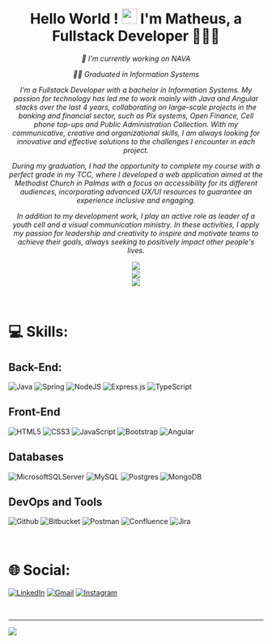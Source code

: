 # <div align="center">Hello World ! <img src="https://github.com/matheuspcouto/matheuspcouto/blob/main/imagens-github-profile/Hi.gif" width="30px" height="30px"/> I'm Matheus, a Fullstack Developer 👨‍💻🚀 </div>

_<div align="center">🏢 I’m currently working on NAVA </div>_

_<div align="center">🧑‍🎓 Graduated in Information Systems</div>_

_<div align="center"> I'm a Fullstack Developer with a bachelor in Information Systems.  My passion for technology has led me to work mainly with Java and Angular stacks over the last 4 years, collaborating on large-scale projects in the banking and financial sector, such as Pix systems, Open Finance, Cell phone top-ups and Public Administration Collection. With my communicative, creative and organizational skills, I am always looking for innovative and effective solutions to the challenges I encounter in each project. </div>_

_<div align="center"> During my graduation, I had the opportunity to complete my course with a perfect grade in my TCC, where I developed a web application aimed at the Methodist Church in Palmas with a focus on accessibility for its different audiences, incorporating advanced UX/UI resources to guarantee an experience inclusive and engaging. </div>_

_<div align="center"> In addition to my development work, I play an active role as leader of a youth cell and a visual communication ministry. In these activities, I apply my passion for leadership and creativity to inspire and motivate teams to achieve their goals, always seeking to positively impact other people's lives. </div>_

_<div align="center"> ![](https://github-readme-stats.vercel.app/api/top-langs/?username=matheuspcouto&theme=blue-green&hide_border=true&include_all_commits=true&count_private=true&layout=compact) <br/> </div>_
_<div align="center"> ![](https://github-readme-stats.vercel.app/api?username=matheuspcouto&theme=blue-green&hide_border=true&include_all_commits=true&count_private=true)<br/> </div>_
_<div align="center"> ![](https://github-readme-streak-stats.herokuapp.com/?user=matheuspcouto&theme=blue-green&hide_border=true)<br/> </div>_

<br/>

# 💻 Skills:

## Back-End: 
![Java](https://img.shields.io/badge/java-%23ED8B00.svg?style=for-the-badge&logo=java&logoColor=white) 
![Spring](https://img.shields.io/badge/spring-%236DB33F.svg?style=for-the-badge&logo=spring&logoColor=white) 
![NodeJS](https://img.shields.io/badge/node.js-6DA55F?style=for-the-badge&logo=node.js&logoColor=white) 
![Express.js](https://img.shields.io/badge/express.js-%23404d59.svg?style=for-the-badge&logo=express&logoColor=%2361DAFB) 
![TypeScript](https://img.shields.io/badge/typescript-%23007ACC.svg?style=for-the-badge&logo=typescript&logoColor=white) 

## Front-End
![HTML5](https://img.shields.io/badge/html5-%23E34F26.svg?style=for-the-badge&logo=html5&logoColor=white) 
![CSS3](https://img.shields.io/badge/css3-%231572B6.svg?style=for-the-badge&logo=css3&logoColor=white) 
![JavaScript](https://img.shields.io/badge/javascript-%23323330.svg?style=for-the-badge&logo=javascript&logoColor=%23F7DF1E) 
![Bootstrap](https://img.shields.io/badge/bootstrap-%23563D7C.svg?style=for-the-badge&logo=bootstrap&logoColor=white) 
![Angular](https://img.shields.io/badge/angular-%23DD0031.svg?style=for-the-badge&logo=angular&logoColor=white) 

## Databases
![MicrosoftSQLServer](https://img.shields.io/badge/Microsoft%20SQL%20Sever-CC2927?style=for-the-badge&logo=microsoft%20sql%20server&logoColor=white) 
![MySQL](https://img.shields.io/badge/mysql-%2300f.svg?style=for-the-badge&logo=mysql&logoColor=white) 
![Postgres](https://img.shields.io/badge/postgres-%23316192.svg?style=for-the-badge&logo=postgresql&logoColor=white) 
![MongoDB](https://img.shields.io/badge/MongoDB-%234ea94b.svg?style=for-the-badge&logo=mongodb&logoColor=white) 

## DevOps and Tools
![Github](https://img.shields.io/badge/github-black.svg?style=for-the-badge&logo=git&logoColor=white) 
![Bitbucket](https://img.shields.io/badge/Bitbucket-%23172BF4.svg?style=for-the-badge&logo=bitbucket&logoColor=white) 
![Postman](https://img.shields.io/badge/Postman-FF6C37?style=for-the-badge&logo=postman&logoColor=white) 
![Confluence](https://img.shields.io/badge/confluence-%23172BF4.svg?style=for-the-badge&logo=confluence&logoColor=white) 
![Jira](https://img.shields.io/badge/jira-%230A0FFF.svg?style=for-the-badge&logo=jira&logoColor=white) 

<br/>

# 🌐 Social:
[![LinkedIn](https://img.shields.io/badge/LinkedIn-%230077B5.svg?style=for-the-badge&logo=linkedin&logoColor=white)](https://linkedin.com/in/matheuspcouto)
[![Gmail](https://img.shields.io/badge/matheuspcouto70@gmail.com-%23F85143.svg?&style=for-the-badge&logo=gmail&logoColor=white)](https://linkedin.com/in/matheuspcouto)
[![Instagram](https://img.shields.io/badge/Instagram-%23E4405F.svg?style=for-the-badge&logo=Instagram&logoColor=white)](https://instagram.com/matheuspcouto)

<br/>

---
[![](https://visitcount.itsvg.in/api?id=matheuspcouto&icon=8&color=1)](https://visitcount.itsvg.in)
